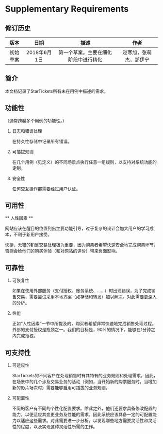 # Supplementary Requirements

## 修订历史

| 版本    | 日期  |  描述  |  作者 |
| :----: | :----:  | :----: | :----: |
| 初始草案    | 2018年6月1日 |  第一个草案。主要在细化阶段中进行精化  | 赵寒旭，张萌杰，邹伊宁|


## 简介

本文档记录了StarTickets所有未在用例中描述的需求。

## 功能性

（通常跨越多个用例的功能性。）

1. 日志和错误处理

    在持久性存储中记录所有错误。

2. 可插拔规则
    
    在几个用例（见定义）的不同场景点执行任意一组规则，以支持对系统功能的定制。

3. 安全性

    任何交互操作都需要经过用户认证。


## 可用性

** 人性因素 **

网站应该在醒目的位置列出主要功能引导，过于复杂的设计会加大用户的学习成本，不利于新用户接受。

快捷、无错的销售交易处理极为重要，因为购票者希望快速安全地完成购票环节，否则会给他们的购买体验（和对网站的评价）带来负面影响。


## 可靠性

1. 可恢复性

    如果在使用外部服务（支付授权、账务系统、……）时出现错误，为了完成销售交易，需要尝试采用本地方案（如存储和转发）加以解决。对此需要更深入的分析。

2. 性能

    正如“人性因素”一节中所提及的，购买者希望非常快速地完成销售处理过程。外部的支付授权是瓶颈之一。我们的目标是，90%的情况下，能够在1分钟之内完成授权。


## 可支持性

1. 可适应性

    StarTickets的不同客户在处理销售时有其特有的业务规则和处理需求。因此，在场景中的几个涉及交易业务的活动（例如，当开始新的购票服务时，当增加新的影片场次时）需要能够启用可插拔的业务规则。


2. 可配置性

    不同的客户有不同的个性化配置要求。除此之外，他们还要求具备修改配置的能力，以便适应其变更业务及性能的需求。因此系统应该具备一定的可配置能力以适应这些需求。对此需要进一步分析，以发现哪些地方需要灵活性和灵活性的程度，以及实现这种灵活性所需的工作。
